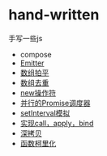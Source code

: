 # hand-written
手写一些js

- compose
- [Emitter](https://github.com/fanxiaopa/hand-written/blob/main/src/emitter/index.js)
- [数组拍平](https://github.com/fanxiaopa/hand-written/blob/main/src/flattenArray/index.js)
- [数组去重](https://github.com/fanxiaopa/hand-written/blob/main/src/uniqueRepeat/index.js)
- [new操作符](https://github.com/fanxiaopa/hand-written/blob/main/src/new/index.js)
- [并行的Promise调度器](https://github.com/fanxiaopa/hand-written/blob/main/src/parallerPromise/index.js)
- [setInterval模拟](https://github.com/fanxiaopa/hand-written/blob/main/src/setTimeout/index.js)
- [实现call，apply，bind](https://github.com/fanxiaopa/hand-written/tree/main/src/callBindApply)
- [深拷贝](https://github.com/fanxiaopa/hand-written/blob/main/src/deepClone/index.js)
- [函数柯里化](https://github.com/fanxiaopa/hand-written/tree/main/src/currying)
